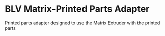 # BLV Matrix-Printed Parts Adapter
 Printed parts adapter designed to use the Matrix Extruder with the printed parts
